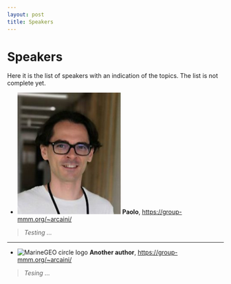 ```yaml
---
layout: post
title: Speakers
---
```

Speakers
===============

Here it is the list of speakers with an indication of the topics. The list is not complete yet.

- ![Paolo ,,,](/assets/images/speakers/paoloarcaini.jpg "Paolo") **Paolo**, https://group-mmm.org/~arcaini/
> *Testing ...*

___

- ![MarineGEO circle logo](/assets/assets/images/speakers/paoloarcaini.jpg "MarineGEO logo") **Another author**, https://group-mmm.org/~arcaini/
> *Tesing ...*


[//]: <> (### NOME E COGNOME DESCRIZIONE PAG WEB ***)
